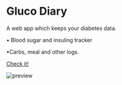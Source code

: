 # Gluco Diary

A web app which keeps your diabetes data.

• Blood sugar and insuling tracker

•Carbs, meal and other logs.

[Check it!](https://yorgosks.github.io/gluco_diary/)

![preview](https://i.ibb.co/gvV6XsC/Screenshot-2020-05-16-Gluco-Diary.png)

